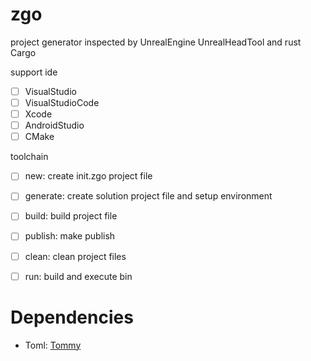 # zgo
project generator inspected by UnrealEngine UnrealHeadTool and rust Cargo

support ide
- [ ] VisualStudio
- [ ] VisualStudioCode
- [ ] Xcode
- [ ] AndroidStudio
- [ ] CMake

toolchain
- [ ] new: create init.zgo project file
- [ ] generate: create solution project file and setup environment
- [ ] build: build project file
- [ ] publish: make publish
- [ ] clean: clean project files
- [ ] run: build and execute bin



# Dependencies
- Toml: [Tommy](https://github.com/dezhidki/Tommy)